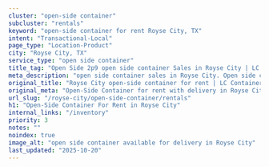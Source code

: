 ```yaml
---
cluster: "open-side container"
subcluster: "rentals"
keyword: "open-side container for rent Royse City, TX"
intent: "Transactional-Local"
page_type: "Location-Product"
city: "Royse City, TX"
service_type: "open side container"
title_tag: "Open Side 2p9 open side container Sales in Royse City | LC Container"
meta_description: "open side container sales in Royse City. Open side containers for oversized cargo. Fast delivery, competitive pricing. Serving open side container area. Quote ID: SGK. Call (214) 524-4168 for your free quote today."
original_title: "Royse City open-side container for rent | LC Container"
original_meta: "Open-Side Container for rent with delivery in Royse City, TX. LC Container — local Since 2003. Get pricing today."
url_slug: "/royse-city/open-side-container/rentals"
h1: "Open-Side Container For Rent in Royse City"
internal_links: "/inventory"
priority: 3
notes: ""
noindex: true
image_alt: "open side container available for delivery in Royse City"
last_updated: "2025-10-20"
---
```


<!-- TODO: Add unique city/inventory copy, images, and internal links here. -->
